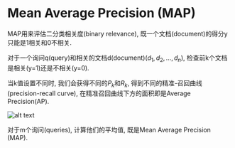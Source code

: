 # Mean Average Precision (MAP)



MAP用来评估二分类相关度(binary relevance), 既一个文档(document)的得分y只能是1相关和0不相关.

对于一个询问q(query)和相关的文档d(document)$(d_1, d_2, ..., d_n)$, 检查前k个文档是相关(y=1)还是不相关(y=0).

当k值设置不同时, 我们会获得不同的$P_k$和$R_k$, 得到不同的精准-召回曲线(precision-recall curve), 在精准召回曲线下方的面积即是Average Precision(AP).

![alt text](./../MAP/1.png)

对于m个询问(queries), 计算他们的平均值, 既是Mean Average Precision (MAP).


